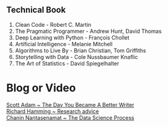 ## Technical Book

1. Clean Code - Robert C. Martin
2. The Pragmatic Programmer - Andrew Hunt, David Thomas
3. Deep Learning with Python - François Chollet
4. Artificial Intelligence - Melanie Mitchell
5. Algorithms to Live By - Brian Christian, Tom Griffiths
6. Storytelling with Data - Cole Nussbaumer Knaflic
7. The Art of Statistics - David Spiegelhalter

# Blog or Video
[Scott Adam ~ The Day You Became A Better Writer](https://dilbertblog.typepad.com/the_dilbert_blog/2007/06/the_day_you_bec.html) <br>
[Richard Hamming ~ Research advice](https://www.cs.virginia.edu/~robins/YouAndYourResearch.html) <br>
[Chanin Nantasenamat ~ The Data Science Process](https://towardsdatascience.com/the-data-science-process-a19eb7ebc41b)